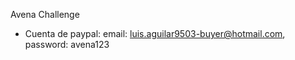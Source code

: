 Avena Challenge

 - Cuenta de paypal: email: luis.aguilar9503-buyer@hotmail.com,  password: avena123